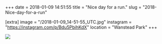+++
date = 2018-01-09 14:51:55
title = "Nice day for a run."
slug = "2018-Nice-day-for-a-run"

[extra]
image = "/2018-01-09_14-51-55_UTC.jpg"
instagram = "https://instagram.com/p/Bdu5PbihKdX"
location = "Wanstead Park"
+++

<img src="/2018-01-09_14-51-55_UTC.jpg" />

